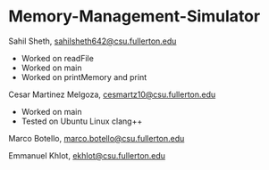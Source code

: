 # Memory-Management-Simulator

Sahil Sheth, sahilsheth642@csu.fullerton.edu
- Worked on readFile
- Worked on main
- Worked on printMemory and print

Cesar Martinez Melgoza, cesmartz10@csu.fullerton.edu
- Worked on main
- Tested on Ubuntu Linux clang++

Marco Botello, marco.botello@csu.fullerton.edu

Emmanuel Khlot, ekhlot@csu.fullerton.edu
